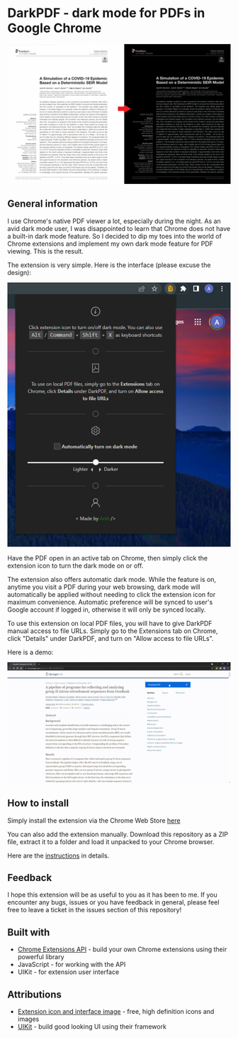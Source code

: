 # DarkPDF - dark mode for PDFs in Google Chrome

![Sample image - 2](demo-files/sample-img-2.png)

## General information

I use Chrome's native PDF viewer a lot, especially during the night. As an avid dark mode user, I was disappointed to learn that Chrome does not have a built-in dark mode feature. So I decided to dip my toes into the world of Chrome extensions and implement my own dark mode feature for PDF viewing. This is the result.

The extension is very simple. Here is the interface (please excuse the design):

![Sample image - 1](demo-files/sample-img-1.png)

Have the PDF open in an active tab on Chrome, then simply click the extension icon to turn the dark mode on or off.

The extension also offers automatic dark mode. While the feature is on, anytime you visit a PDF during your web browsing, dark mode will automatically be applied without needing to click the extension icon for maximum convenience. Automatic preference will be synced to user's Google account if logged in, otherwise it will only be synced locally.

To use this extension on local PDF files, you will have to give DarkPDF manual access to file URLs. Simply go to the Extensions tab on Chrome, click "Details" under DarkPDF, and turn on "Allow access to file URLs". 

Here is a demo:

![Sample video](demo-files/sample-video-1.gif)

## How to install

Simply install the extension via the Chrome Web Store [here](https://chrome.google.com/webstore/detail/darkpdf/cfemcmeknmapecneeeaajnbhhgfgkfhp)

You can also add the extension manually. Download this repository as a ZIP file, extract it to a folder and load it unpacked to your Chrome browser. 

Here are the [instructions](https://webkul.com/blog/how-to-install-the-unpacked-extension-in-chrome/) in details.

## Feedback

I hope this extension will be as useful to you as it has been to me. If you encounter any bugs, issues or you have feedback in general, please feel free to leave a ticket in the issues section of this repository!

## Built with

* [Chrome Extensions API](https://developer.chrome.com/docs/extensions/reference/) - build your own Chrome extensions using their powerful library
* JavaScript - for working with the API
* UIKit - for extension user interface

## Attributions

* [Extension icon and interface image](https://iconscout.com) - free, high definition icons and images
* [UIKit](https://getuikit.com/) - build good looking UI using their framework
